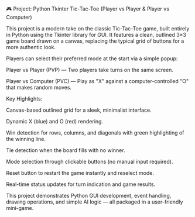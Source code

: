 🎮 Project: Python Tkinter Tic-Tac-Toe (Player vs Player & Player vs Computer)

This project is a modern take on the classic Tic-Tac-Toe game, built entirely in Python using the Tkinter library for GUI.
It features a clean, outlined 3×3 game board drawn on a canvas, replacing the typical grid of buttons for a more authentic look.

Players can select their preferred mode at the start via a simple popup:

Player vs Player (PVP) — Two players take turns on the same screen.

Player vs Computer (PVC) — Play as "X" against a computer-controlled "O" that makes random moves.

Key Highlights:

Canvas-based outlined grid for a sleek, minimalist interface.

Dynamic X (blue) and O (red) rendering.

Win detection for rows, columns, and diagonals with green highlighting of the winning line.

Tie detection when the board fills with no winner.

Mode selection through clickable buttons (no manual input required).

Reset button to restart the game instantly and reselect mode.

Real-time status updates for turn indication and game results.

This project demonstrates Python GUI development, event handling, drawing operations, and simple AI logic — all packaged in a user-friendly mini-game.
